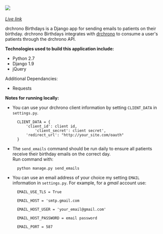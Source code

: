 # ![][logo]

_[Live link][link]_

drchrono Birthdays is a Django app for sending emails to patients on their birthday. drchrono Birthdays integrates with [drchrono][drchrono] to consume a user's patients through the drchrono API.

**Technologies used to build this application include:**
* Python 2.7
* Django 1.9
* jQuery

Additional Dependancies:
* Requests

**Notes for running locally:**
* You can use your drchrono client information by setting `CLIENT_DATA` in `settings.py`.

		CLIENT_DATA = {
    		'client_id': client id,
				'client_secret': client secret',
    		'redirect_url': "http://your_site.com/oauth"
		}

* The `send_emails` command should be run daily to ensure all patients receive their birthday emails on the correct day.<br>
Run command with:

		python manage.py send_emails

* You can use an email address of your choice my setting `EMAIL` information in `settings.py`. For example, for a _gmail_ account use:

		EMAIL_USE_TLS = True

		EMAIL_HOST = 'smtp.gmail.com

		EMAIL_HOST_USER = 'your_email@gmail.com'

		EMAIL_HOST_PASSWORD = email password

		EMAIL_PORT = 587

[logo]: ./birthday_reminder/static/images/drchrono-lg.png
[link]: https://drchronobirthdays.herokuapp.com/
[drchrono]: https://www.drchrono.com/
